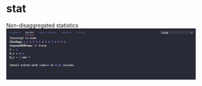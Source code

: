 # stat
Non-disaggregated statistics
<br/>
<img src="https://raw.githubusercontent.com/VarinCode/stat/main/img/runcode.png" alt="" />
